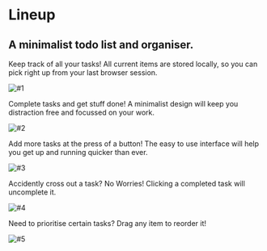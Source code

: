 #  Lineup
A minimalist todo list and organiser.
---

Keep track of all your tasks! All current items are stored locally, so you can pick right up from your last browser session.

![#1](https://i.imgur.com/njG3eTC.png)

Complete tasks and get stuff done! A minimalist design will keep you distraction free and focussed on your work.

![#2](https://i.imgur.com/Mq3TbO2.png)

Add more tasks at the press of a button! The easy to use interface will help you get up and running quicker than ever.

![#3](https://i.imgur.com/DIBmSjA.png)

Accidently cross out a task? No Worries! Clicking a completed task will uncomplete it.

![#4](https://i.imgur.com/CBEyHBb.png)

Need to prioritise certain tasks? Drag any item to reorder it!

![#5](https://i.imgur.com/rNxv8Xg.png)